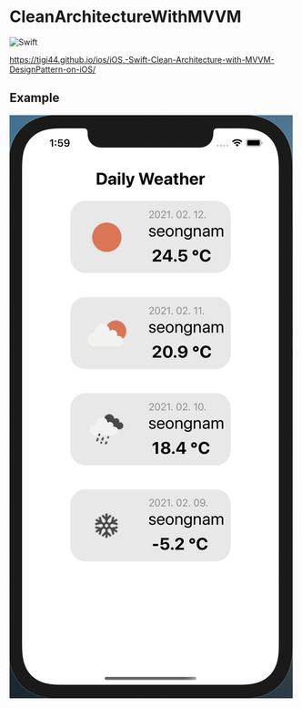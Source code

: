 # CleanArchitectureWithMVVM

![Swift](https://github.com/tigi44/CleanArchitectureWithMVVM/workflows/Swift/badge.svg)

https://tigi44.github.io/ios/iOS,-Swift-Clean-Architecture-with-MVVM-DesignPattern-on-iOS/

## Example

![app](./example.png)
